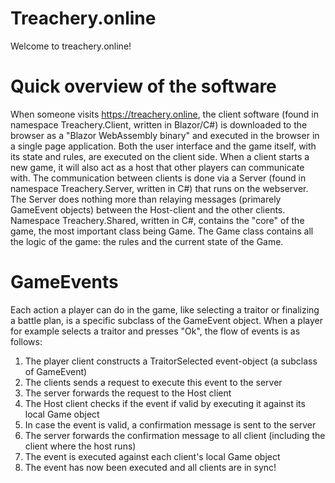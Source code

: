 # Treachery.online

Welcome to treachery.online!

# Quick overview of the software
When someone visits https://treachery.online, the client software (found in namespace Treachery.Client, written in Blazor/C#) is downloaded to the browser as a "Blazor WebAssembly binary" and executed in the browser in a single page application. Both the user interface and the game itself, with its state and rules, are executed on the client side. When a client starts a new game, it will also act as a host that other players can communicate with. The communication between clients is done via a Server (found in namespace Treachery.Server, written in C#) that runs on the webserver. The Server does nothing more than relaying messages (primarely GameEvent objects) between the Host-client and the other clients. Namespace Treachery.Shared, written in C#, contains the "core" of the game, the most important class being Game. The Game class contains all the logic of the game: the rules and the current state of the Game.

# GameEvents
Each action a player can do in the game, like selecting a traitor or finalizing a battle plan, is a specific subclass of the GameEvent object. When a player for example selects a traitor and presses "Ok", the flow of events is as follows:
1. The player client constructs a TraitorSelected event-object (a subclass of GameEvent)
2. The clients sends a request to execute this event to the server
3. The server forwards the request to the Host client
4. The Host client checks if the event if valid by executing it against its local Game object
5. In case the event is valid, a confirmation message is sent to the server
6. The server forwards the confirmation message to all client (including the client where the host runs)
7. The event is executed against each client's local Game object
8. The event has now been executed and all clients are in sync!
